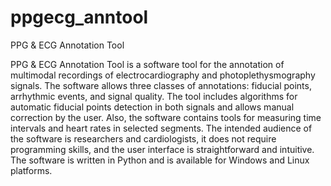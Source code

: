 # ppgecg_anntool
PPG &amp; ECG Annotation Tool

PPG & ECG Annotation Tool is a software tool for the annotation of multimodal recordings of electrocardiography and photoplethysmography signals. The software allows three classes of annotations: fiducial points, arrhythmic events, and signal quality. The tool includes algorithms for automatic fiducial points detection in both signals and allows manual correction by the user. Also, the software contains tools for measuring time intervals and heart rates in selected segments. The intended audience of the software is researchers and cardiologists, it does not require programming skills, and the user interface is straightforward and intuitive. The software is written in Python and is available for Windows and Linux platforms.
